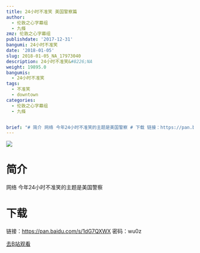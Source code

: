 ```yaml
---
title: 24小时不准笑 美国警察篇
author:
  - 伦敦之心字幕组
  - 九條
zmz: 伦敦之心字幕组
publishdate: '2017-12-31'
bangumi: 24小时不准笑
date: '2018-01-05'
slug: 2018-01-05_NA_17973040
description: 24小时不准笑&#8226;NA
weight: 19895.0
bangumis:
  - 24小时不准笑
tags:
  - 不准笑
  - downtown
categories:
  - 伦敦之心字幕组
  - 九條


brief: "# 简介 网络 今年24小时不准笑的主题是美国警察 # 下载 链接：https://pan.baidu.com/s/1dG7QXWX 密码：wu0z"
---
```

![](https://i.imgur.com/oDrU7bA.png)
# 简介  
网络
今年24小时不准笑的主题是美国警察 


# 下载
链接：https://pan.baidu.com/s/1dG7QXWX 密码：wu0z

[去B站观看](https://www.bilibili.com/video/av17973040/)
 
